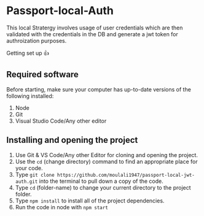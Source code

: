 # Passport-local-Auth
This local Stratergy involves usage of user credentials which are then validated with the credentials in the DB and generate a jwt token for authroization purposes.

Getting set up :+1:
## Required software
Before starting, make sure your computer has up-to-date versions of the following installed:
1. Node
2. Git
3. Visual Studio Code/Any other editor

## Installing and opening the project
1. Use Git & VS Code/Any other Editor for cloning and opening the project.
2. Use the `cd` (change directory) command to find an appropriate place for your code.
3. Type `git clone https://github.com/moulali1947/passport-local-jwt-auth.git` into the terminal to pull down a copy of the code.
4. Type `cd` (folder-name) to change your current directory to the project folder.
5. Type `npm install` to install all of the project dependencies.
6. Run the code in node with `npm start`


